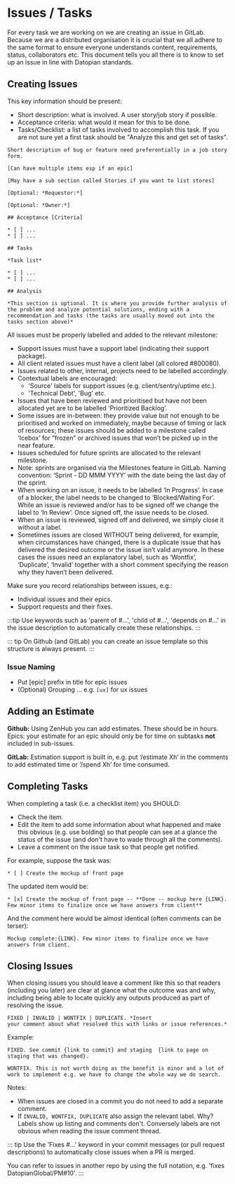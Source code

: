 # Issues / Tasks

For every task we are working on we are creating an issue in GitLab. Because we are a distributed organisation it is crucial that we all adhere to the same format to ensure everyone understands content, requirements, status, collaborators etc. This document tells you all there is to know to set up an issue in line with Datopian standards. 

## Creating Issues

This key information should be present:

* Short description: what is involved. A user story/job story if possible.
* Acceptance criteria: what would it mean for this to be done.
* Tasks/Checklist: a list of tasks involved to accomplish this task. If you are not sure yet a first task should be "Analyze this and get set of tasks".

```
Short description of bug or feature need preferentially in a job story form.

[Can have multiple items esp if an epic]

[May have a sub section called Stories if you want to list stores]

[Optional: *Requestor:*]

[Optional: *Owner:*]

## Acceptance [Criteria]

* [ ] ...
* [ ] ...

## Tasks

*Task list*

* [ ] ...
* [ ] ...

## Analysis

*This section is optional. It is where you provide further analysis of the problem and analyze potential solutions, ending with a recommendation and tasks (the tasks are usually moved out into the tasks section above)*
```

All issues must be properly labelled and added to the relevant milestone:

* Support issues must have a support label (indicating their support package).
* All client related issues must have a client label (all colored #800080).
* Issues related to other, internal, projects need to be labelled accordingly.
* Contextual labels are encouraged:
  * 'Source' labels for support issues (e.g. client/sentry/uptime etc.).
  * 'Technical Debt', 'Bug' etc.
* Issues that have been reviewed and prioritised but have not been allocated yet are to be labelled ‘Prioritized Backlog’.
* Some issues are in-between: they provide value but not enough to be prioritised and worked on immediately, maybe because of timing or lack of resources; these issues should be added to a milestone called ‘Icebox’ for “frozen” or archived issues that won’t be picked up in the near feature.
* Issues scheduled for future sprints are allocated to the relevant milestone.
* Note: sprints are organised via the Milestones feature in GitLab. Naming convention: ‘Sprint - DD MMM YYYY’ with the date being the last day of the sprint.
* When working on an issue, it needs to be labelled ‘In Progress’. In case of a blocker, the label needs to be changed to ‘Blocked/Waiting For’. While an issue is reviewed and/or has to be signed off we change the label to ‘In Review’. Once signed off, the issue needs to be closed.
* When an issue is reviewed, signed off and delivered, we simply close it without a label.
* Sometimes issues are closed WITHOUT being delivered, for example, when circumstances have changed, there is a duplicate issue that has delivered the desired outcome or the issue isn’t valid anymore. In these cases the issues need an explanatory label, such as ‘Wontfix’, ‘Duplicate’, ‘Invalid’ together with a short comment specifying the reason why they haven’t been delivered. 

Make sure you record relationships between issues, e.g.:

* Individual issues and their epics.
* Support requests and their fixes.

:::tip
Use keywords such as 'parent of #...', 'child of #...', 'depends on #...' in the issue description to automatically create these relationships.
:::

::: tip
On Github (and GitLab) you can create an issue template so this structure is always present.
:::

### Issue Naming

* Put [epic] prefix in title for epic issues
* (Optional) Grouping ... e.g. `[ux]` for ux issues

## Adding an Estimate

**Github:** Using ZenHub you can add estimates. These should be in hours. Epics: your estimate for an epic should only be for time on subtasks **not** included in sub-issues.

**GitLab:** Estimation support is built in, e.g. put ‘/estimate Xh’ in the comments to add estimated time or ‘/spend Xh’ for time consumed.

## Completing Tasks

When completing a task (i.e. a checklist item) you SHOULD:

* Check the item.
* Edit the item to add some information about what happened and make this obvious (e.g. use bolding) so that people can see at a glance the status of the issue (and don't have to wade through all the comments).
* Leave a comment on the issue task so that people get notified.

For example, suppose the task was:

```
* [ ] Create the mockup of front page
```

The updated item would be:

```
* [x] Create the mockup of front page -- **Done -- mockup here {LINK}. Few minor items to finalize once we have answers from client**
```

And the comment here would be almost identical (often comments can be terser):

```
Mockup complete:{LINK}. Few minor items to finalize once we have answers from client.
```

## Closing Issues

When closing issues you should leave a comment like this so that readers (including you later) are clear at glance what the outcome was and why, including being able to locate quickly any outputs produced as part of resolving the issue.

```
FIXED | INVALID | WONTFIX | DUPLICATE. *Insert
your comment about what resolved this with links or issue references.*
```

Example:

```
FIXED. See commit {link to commit} and staging  {link to page on staging that was changed}.
```

```
WONTFIX. This is not worth doing as the benefit is minor and a lot of work to implement e.g. we have to change the whole way we do search.
```

Notes:

* When issues are closed in a commit you do not need to add a separate comment.
* If `INVALID, WONTFIX, DUPLICATE` also assign the relevant label. Why? Labels show up listing and comments don't. Conversely labels are not obvious when reading the issue comment thread.

::: tip
Use the 'Fixes #...' keyword in your commit messages (or pull request descriptions) to automatically close issues when a PR is merged.

You can refer to issues in another repo by using the full notation, e.g. 'fixes DatopianGlobal/PM#10'.
:::
